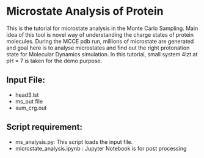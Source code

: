 # Microstate Analysis of Protein
This is the tutorial for microstate analysis in the Monte Carlo Sampling. Main idea of this tool is novel way of understanding the charge states of protein molecules. During the MCCE pdb run,  millions of microstate are generated and goal here is to analyse microstates and find out the right protonation state for Molecular Dynamics simulation. In this tutorial, small system 4lzt at pH = 7 is taken for the demo purpose. 

## Input File:
- head3.lst 
- ms_out file
- sum_crg.out

## Script requirement:
  - ms_analysis.py: This script loads the input file.
  - microstate_analysis.ipynb : Jupyter Notebook is for post processing
  
  
 
